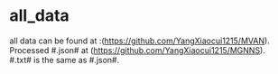 # all_data
all data can be found at :(https://github.com/YangXiaocui1215/MVAN).  
Processed #.json# at (https://github.com/YangXiaocui1215/MGNNS).  
#.txt# is the same as #.json#.
